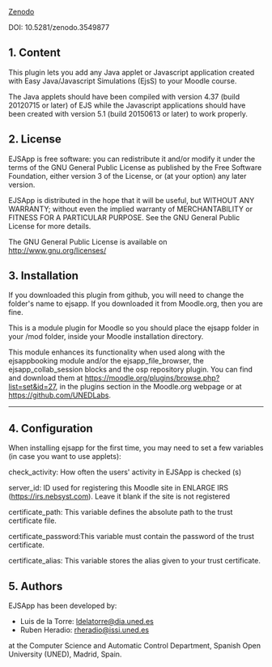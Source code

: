 [Zenodo](https://zenodo.org/badge/latestdoi/18948/UNEDLabs/moodle-mod_ejsapp)

DOI: 10.5281/zenodo.3549877

## 1. Content

This plugin lets you add any Java applet or Javascript application created with Easy Java/Javascript Simulations (EjsS) to your
Moodle course.

The Java applets should have been compiled with version 4.37 (build 20120715 or later) of EJS while the Javascript
applications should have been created with version 5.1 (build 20150613 or later) to work properly.

## 2. License

EJSApp is free software: you can redistribute it and/or modify it under the terms of the GNU General Public License as
published by the Free Software Foundation, either version 3 of the License, or (at your option) any later version.

EJSApp is distributed in the hope that it will be useful, but WITHOUT ANY WARRANTY; without even the implied warranty of
MERCHANTABILITY or FITNESS FOR A PARTICULAR PURPOSE.  See the GNU General Public License for more details.

The GNU General Public License is available on <http://www.gnu.org/licenses/>

## 3. Installation

If you downloaded this plugin from github, you will need to change the folder's name to ejsapp. If you downloaded it
from Moodle.org, then you are fine.

This is a module plugin for Moodle so you should place the ejsapp folder in your /mod folder, inside your Moodle
installation directory.

This module enhances its functionality when used along with the ejsappbooking module and/or the ejsapp_file_browser,
the ejsapp_collab_session blocks and the osp repository plugin. You can find and download them at
https://moodle.org/plugins/browse.php?list=set&id=27, in the plugins section in the Moodle.org webpage or at
https://github.com/UNEDLabs.
                                                                                                                                
------------------------------------------------------------------------------------------------

## 4. Configuration

When installing ejsapp for the first time, you may need to set a few variables (in case you want to use applets):

   check_activity: How often the users' activity in EJSApp is checked (s)
   
   server_id: ID used for registering this Moodle site in ENLARGE IRS (https://irs.nebsyst.com). Leave it blank if the site is not registered

   certificate_path:	This variable defines the absolute path to the trust certificate file.

   certificate_password:This variable must contain the password of the trust certificate.

   certificate_alias: 	This variable stores the alias given to your trust certificate.

## 5. Authors

EJSApp has been developed by:
 - Luis de la Torre: ldelatorre@dia.uned.es
 - Ruben Heradio: rheradio@issi.uned.es

  at the Computer Science and Automatic Control Department, Spanish Open University (UNED), Madrid, Spain.
